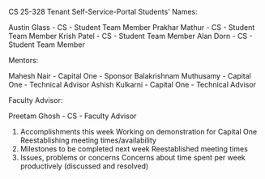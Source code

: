 CS 25-328 Tenant Self-Service-Portal
Students' Names:

Austin Glass - CS - Student Team Member
Prakhar Mathur - CS - Student Team Member
Krish Patel - CS - Student Team Member
Alan Dorn - CS - Student Team Member

Mentors:

Mahesh Nair - Capital One - Sponsor
Balakrishnam Muthusamy - Capital One - Technical Advisor
Ashish Kulkarni - Capital One - Technical Advisor

Faculty Advisor:

Preetam Ghosh - CS - Faculty Advisor

1) Accomplishments this week
Working on demonstration for Capital One
Reestablishing meeting times/availability
2) Milestones to be completed next week
Reestablished meeting times	
3) Issues, problems or concerns
Concerns about time spent per week productively (discussed and resolved) 
